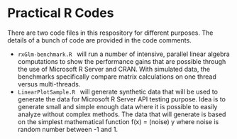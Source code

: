 # Practical R Codes
There are two code files in this respository for different purposes. The details of a bunch of code are provided in the code comments. 
 
* ```rxGlm-benchmark.R ``` will run a number of intensive, parallel linear algebra computations to show the performance gains that are possible through the use of Microsoft R Server and CRAN.  With simulated data, the benchmarks specifically compare matrix calculations on one thread versus multi-threads. 
* ```LinearPlotSample.R ```  will generate synthetic data that will be used to generate the data for Microsoft R Server API testing purpose. Idea is to generate small and simple enough data where it is possible to easily analyze without complex methods. The data that will generate is based on the simplest mathematical function f(x) = (noise) y where noise is random number between -1 and 1.


